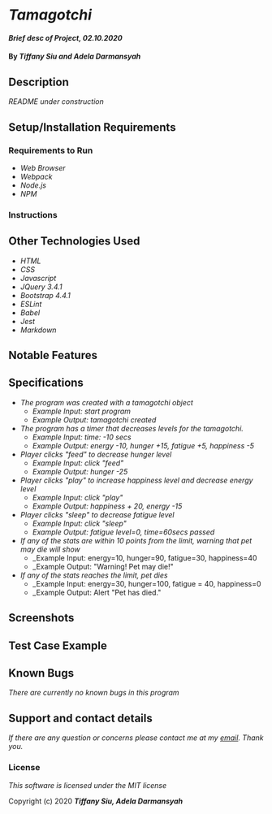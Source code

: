 # _Tamagotchi_

#### _Brief desc of Project, 02.10.2020_

#### By _**Tiffany Siu and Adela Darmansyah**_

## Description

_README under construction_
<!-- _Detailed desc w/ purpose/usage, what does, motivation to create, why exists, other info for users/developers to have_ -->

## Setup/Installation Requirements

### Requirements to Run
* _Web Browser_
* _Webpack_
* _Node.js_
* _NPM_

### Instructions

<!-- *This page may be viewed by:*

1. Download and install Node.js from the [official website](https://nodejs.org/en/download/)
2. Clone the [repository](https://github.com/TSiu88/beep-boop.git) from my [GitHub page](https://github.com/TSiu88)
3. Use a command line/Bash to move to the project directory with `cd into-project-directory`
4. Run `npm install` to get all dependencies. 
5. Run `npm run start` to start up the program -->

<!-- _This page may be viewed by cloning the [repository](https://github.com/TSiu88/beep-boop.git) from my [GitHub page](https://github.com/TSiu88) and opening the **index.html** file in any web browser._ -->

<!-- _Other things need to run like servers, databases, code, how to install and use program_ -->

## Other Technologies Used

* _HTML_
* _CSS_
* _Javascript_
* _JQuery 3.4.1_
* _Bootstrap 4.4.1_
* _ESLint_
* _Babel_
* _Jest_
* _Markdown_

## Notable Features
<!-- _features that make project stand out_ -->

## Specifications

* _The program was created with a tamagotchi object_
  * _Example Input: start program_
  * _Example Output: tamagotchi created_
* _The program has a timer that decreases levels for the tamagotchi._
  * _Example Input: time: -10 secs_
  * _Example Output: energy -10, hunger +15, fatigue +5, happiness -5_
* _Player clicks "feed" to decrease hunger level_
  * _Example Input: click "feed"_
  * _Example Output: hunger -25_
* _Player clicks "play" to increase happiness level and decrease energy level_
  * _Example Input: click "play"_
  * _Example Output: happiness + 20, energy -15_
* _Player clicks "sleep" to decrease fatigue level_
  * _Example Input: click "sleep"_
  * _Example Output: fatigue level=0, time=60secs passed_
* _If any of the stats are within 10 points from the limit, warning that pet may die will show_
  * _Example Input: energy=10, hunger=90, fatigue=30, happiness=40
  * _Example Output: "Warning! Pet may die!"
* _If any of the stats reaches the limit, pet dies_
  * _Example Input: energy=30, hunger=100, fatigue = 40, happiness=0
  * _Example Output: Alert "Pet has died."

## Screenshots

<!-- _Here is a snippet of what the input looks like:_

![Snippet of input fields](img/snippet1.png)

_Here is a preview of what the output looks like:_

![Snippet of output box](img/snippet2.png) -->

<!-- _{Show pictures using ![alt text](image.jpg), show what library does as concisely as possible but don't need to explain how project solves problem from `code`_ -->

## Test Case Example
<!-- _Tests are done through Jest and are run from the command line prompt with `npm test`._
_Some example tests:_
![Snippet of an example test](img/tester1.png)

![Snippet of an example result](img/tester2.png) -->
<!-- _describe and show how to run tests with `code` examples}_ -->

## Known Bugs

_There are currently no known bugs in this program_

## Support and contact details

_If there are any question or concerns please contact me at my [email](mailto:tsiu88@gmail.com). Thank you._

### License

*This software is licensed under the MIT license*

Copyright (c) 2020 **_Tiffany Siu, Adela Darmansyah_**
